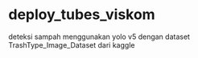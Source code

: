 # deploy_tubes_viskom
 deteksi sampah menggunakan yolo v5 dengan dataset TrashType_Image_Dataset dari kaggle
